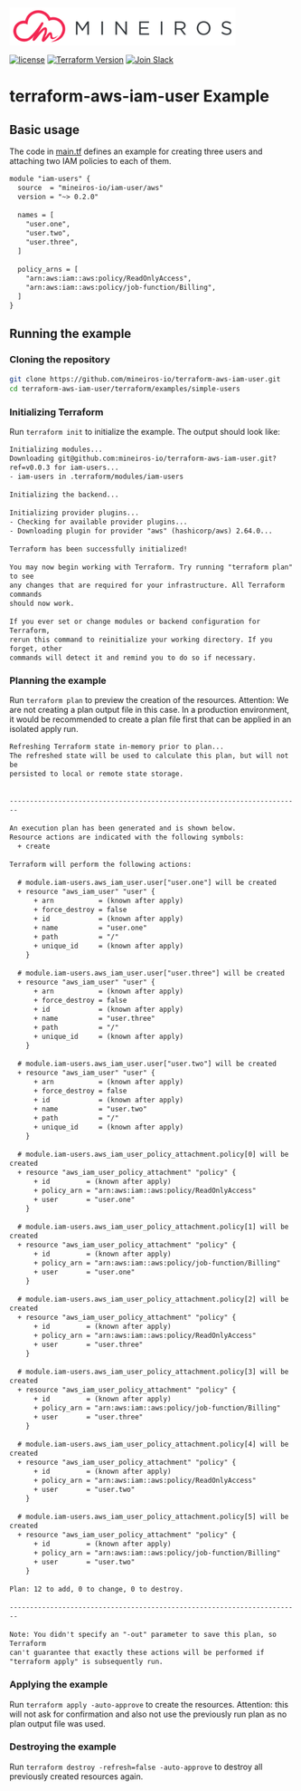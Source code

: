 [<img src="https://raw.githubusercontent.com/mineiros-io/brand/3bffd30e8bdbbde32c143e2650b2faa55f1df3ea/mineiros-primary-logo.svg" width="400"/>][homepage]

[![license][badge-license]][apache20]
[![Terraform Version][badge-terraform]][releases-terraform]
[![Join Slack][badge-slack]][slack]

# terraform-aws-iam-user Example

## Basic usage

The code in [main.tf] defines an example for creating three users and attaching two IAM policies to each of them.

```hcl
module "iam-users" {
  source  = "mineiros-io/iam-user/aws"
  version = "~> 0.2.0"

  names = [
    "user.one",
    "user.two",
    "user.three",
  ]

  policy_arns = [
    "arn:aws:iam::aws:policy/ReadOnlyAccess",
    "arn:aws:iam::aws:policy/job-function/Billing",
  ]
}
```

## Running the example

### Cloning the repository

```bash
git clone https://github.com/mineiros-io/terraform-aws-iam-user.git
cd terraform-aws-iam-user/terraform/examples/simple-users
```

### Initializing Terraform

Run `terraform init` to initialize the example. The output should look like:

```hcl
Initializing modules...
Downloading git@github.com:mineiros-io/terraform-aws-iam-user.git?ref=v0.0.3 for iam-users...
- iam-users in .terraform/modules/iam-users

Initializing the backend...

Initializing provider plugins...
- Checking for available provider plugins...
- Downloading plugin for provider "aws" (hashicorp/aws) 2.64.0...

Terraform has been successfully initialized!

You may now begin working with Terraform. Try running "terraform plan" to see
any changes that are required for your infrastructure. All Terraform commands
should now work.

If you ever set or change modules or backend configuration for Terraform,
rerun this command to reinitialize your working directory. If you forget, other
commands will detect it and remind you to do so if necessary.
```

### Planning the example

Run `terraform plan` to preview the creation of the resources. Attention: We are not creating a plan output file in this case. In a production environment, it would be recommended to create a plan file first that can be applied in an isolated apply run.

```hcl
Refreshing Terraform state in-memory prior to plan...
The refreshed state will be used to calculate this plan, but will not be
persisted to local or remote state storage.


------------------------------------------------------------------------

An execution plan has been generated and is shown below.
Resource actions are indicated with the following symbols:
  + create

Terraform will perform the following actions:

  # module.iam-users.aws_iam_user.user["user.one"] will be created
  + resource "aws_iam_user" "user" {
      + arn           = (known after apply)
      + force_destroy = false
      + id            = (known after apply)
      + name          = "user.one"
      + path          = "/"
      + unique_id     = (known after apply)
    }

  # module.iam-users.aws_iam_user.user["user.three"] will be created
  + resource "aws_iam_user" "user" {
      + arn           = (known after apply)
      + force_destroy = false
      + id            = (known after apply)
      + name          = "user.three"
      + path          = "/"
      + unique_id     = (known after apply)
    }

  # module.iam-users.aws_iam_user.user["user.two"] will be created
  + resource "aws_iam_user" "user" {
      + arn           = (known after apply)
      + force_destroy = false
      + id            = (known after apply)
      + name          = "user.two"
      + path          = "/"
      + unique_id     = (known after apply)
    }

  # module.iam-users.aws_iam_user_policy_attachment.policy[0] will be created
  + resource "aws_iam_user_policy_attachment" "policy" {
      + id         = (known after apply)
      + policy_arn = "arn:aws:iam::aws:policy/ReadOnlyAccess"
      + user       = "user.one"
    }

  # module.iam-users.aws_iam_user_policy_attachment.policy[1] will be created
  + resource "aws_iam_user_policy_attachment" "policy" {
      + id         = (known after apply)
      + policy_arn = "arn:aws:iam::aws:policy/job-function/Billing"
      + user       = "user.one"
    }

  # module.iam-users.aws_iam_user_policy_attachment.policy[2] will be created
  + resource "aws_iam_user_policy_attachment" "policy" {
      + id         = (known after apply)
      + policy_arn = "arn:aws:iam::aws:policy/ReadOnlyAccess"
      + user       = "user.three"
    }

  # module.iam-users.aws_iam_user_policy_attachment.policy[3] will be created
  + resource "aws_iam_user_policy_attachment" "policy" {
      + id         = (known after apply)
      + policy_arn = "arn:aws:iam::aws:policy/job-function/Billing"
      + user       = "user.three"
    }

  # module.iam-users.aws_iam_user_policy_attachment.policy[4] will be created
  + resource "aws_iam_user_policy_attachment" "policy" {
      + id         = (known after apply)
      + policy_arn = "arn:aws:iam::aws:policy/ReadOnlyAccess"
      + user       = "user.two"
    }

  # module.iam-users.aws_iam_user_policy_attachment.policy[5] will be created
  + resource "aws_iam_user_policy_attachment" "policy" {
      + id         = (known after apply)
      + policy_arn = "arn:aws:iam::aws:policy/job-function/Billing"
      + user       = "user.two"
    }

Plan: 12 to add, 0 to change, 0 to destroy.

------------------------------------------------------------------------

Note: You didn't specify an "-out" parameter to save this plan, so Terraform
can't guarantee that exactly these actions will be performed if
"terraform apply" is subsequently run.
```

### Applying the example

Run `terraform apply -auto-approve` to create the resources. Attention: this will not ask for confirmation and also not use the previously run plan as no plan output file was used.

### Destroying the example

Run `terraform destroy -refresh=false -auto-approve` to destroy all previously created resources again.

<!-- References -->

[homepage]: https://mineiros.io/?ref=terraform-aws-iam-user

[badge-license]: https://img.shields.io/badge/license-Apache%202.0-brightgreen.svg
[badge-terraform]: https://img.shields.io/badge/terraform-0.13%20and%200.12.20+-623CE4.svg?logo=terraform
[badge-slack]: https://img.shields.io/badge/slack-@mineiros--community-f32752.svg?logo=slack

[releases-terraform]: https://github.com/hashicorp/terraform/releases
[apache20]: https://opensource.org/licenses/Apache-2.0
[slack]: https://join.slack.com/t/mineiros-community/shared_invite/zt-ehidestg-aLGoIENLVs6tvwJ11w9WGg

[main.tf]: https://github.com/mineiros-io/terraform-aws-iam-user/blob/master/examples/simple-users/main.tf
